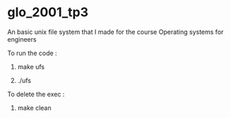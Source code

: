 # glo_2001_tp3


An basic unix file system that I made for the course Operating systems for engineers

To run the code :

1. make ufs

2. ./ufs 

To delete the exec :

1. make clean
